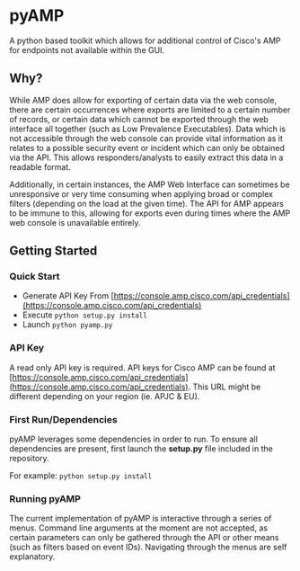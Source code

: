 # pyAMP 
A python based toolkit which allows for additional control of Cisco's AMP for endpoints not available within the GUI. 

## Why?
While AMP does allow for exporting of certain data via the web console, there are certain occurrences where exports are limited to a certain number of records, or certain data which cannot be exported through the web interface all together (such as Low Prevalence Executables). Data which is not accessible through the web console can provide vital information as it relates to a possible security event or incident which can only be obtained via the API. This allows responders/analysts to easily extract this data in a readable format. 

Additionally, in certain instances, the AMP Web Interface can sometimes be unresponsive or very time consuming when applying broad or complex filters (depending on the load at the given time). The API for AMP appears to be immune to this, allowing for exports even during times where the AMP web console is unavailable entirely.  

## Getting Started
### Quick Start
- Generate API Key From [https://console.amp.cisco.com/api_credentials](https://console.amp.cisco.com/api_credentials)
- Execute `python setup.py install`
- Launch `python pyamp.py`
### API Key
A read only API key is required. API keys for Cisco AMP can be found at [https://console.amp.cisco.com/api_credentials](https://console.amp.cisco.com/api_credentials). This URL might be different depending on your region (ie. APJC & EU). 

### First Run/Dependencies

pyAMP leverages some dependencies in order to run. To ensure all dependencies are present, first launch the **setup.py** file included in the repository. 

For example:
`python setup.py install`

### Running pyAMP
The current implementation of pyAMP is interactive through a series of menus. Command line arguments at the moment are not accepted, as certain parameters can only be gathered through the API or other means (such as filters based on event IDs). Navigating through the menus are self explanatory.